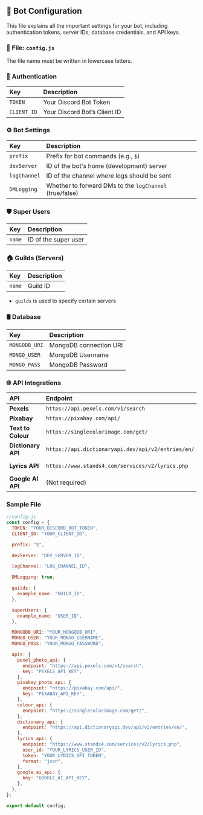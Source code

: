 ## 📄 Bot Configuration

This file explains all the important settings for your bot, including authentication tokens, server IDs, database credentials, and API keys.

### 📁 File: `config.js`

The file name must be written in lowercase letters.

### 🔑 Authentication

| Key         | Description                  |
| :---------- | :--------------------------- |
| `TOKEN`     | Your Discord Bot Token       |
| `CLIENT_ID` | Your Discord Bot’s Client ID |

### ⚙️ Bot Settings

| Key          | Description                                             |
| :----------- | :------------------------------------------------------ |
| `prefix`     | Prefix for bot commands (e.g., `$`)                     |
| `devServer`  | ID of the bot's home (development) server               |
| `logChannel` | ID of the channel where logs should be sent             |
| `DMLogging`  | Whether to forward DMs to the `logChannel` (true/false) |

### 🛡️ Super Users

| Key    | Description          |
| :----- | :------------------- |
| `name` | ID of the super user |

### 🏠 Guilds (Servers)

| Key    | Description |
| :----- | :---------- |
| `name` | Guild ID    |

- `guilds` is used to specify certain servers

### 🛢️ Database

| Key           | Description            |
| :------------ | :--------------------- |
| `MONGODB_URI` | MongoDB connection URI |
| `MONGO_USER`  | MongoDB Username       |
| `MONGO_PASS`  | MongoDB Password       |

### 🌐 API Integrations

| API                | Endpoint                                           | Key/Token                                       |
| :----------------- | :------------------------------------------------- | :---------------------------------------------- |
| **Pexels**         | `https://api.pexels.com/v1/search`                 | `PEXELS_API_KEY`                                |
| **Pixabay**        | `https://pixabay.com/api/`                         | `PIXABAY_API_KEY`                               |
| **Text to Colour** | `https://singlecolorimage.com/get/`                | (no key needed)                                 |
| **Dictionary API** | `https://api.dictionaryapi.dev/api/v2/entries/en/` | (no key needed)                                 |
| **Lyrics API**     | `https://www.stands4.com/services/v2/lyrics.php`   | `YOUR_LYRICS_USER_ID` + `YOUR_LYRICS_API_TOKEN` |
| **Google AI API**  | (Not required)                                     | `GOOGLE_AI_API_KEY`                             |

### Sample File

```javascript
//config.js
const config = {
  TOKEN: "YOUR_DISCORD_BOT_TOKEN",
  CLIENT_ID: "YOUR_CLIENT_ID",

  prefix: "$",

  devServer: "DEV_SERVER_ID",

  logChannel: "LOG_CHANNEL_ID",

  DMLogging: true,

  guilds: {
    example_name: "GUILD_ID",
  },

  superUsers: {
    example_name: "USER_ID",
  },

  MONGODB_URI: "YOUR_MONGODB_URI",
  MONGO_USER: "YOUR_MONGO_USERNAME",
  MONGO_PASS: "YOUR_MONGO_PASSWORD",

  apis: {
    pexel_photo_api: {
      endpoint: "https://api.pexels.com/v1/search",
      key: "PEXELS_API_KEY",
    },
    pixabay_photo_api: {
      endpoint: "https://pixabay.com/api/",
      key: "PIXABAY_API_KEY",
    },
    colour_api: {
      endpoint: "https://singlecolorimage.com/get/",
    },
    dictionary_api: {
      endpoint: "https://api.dictionaryapi.dev/api/v2/entries/en/",
    },
    lyrics_api: {
      endpoint: "https://www.stands4.com/services/v2/lyrics.php",
      user_id: "YOUR_LYRICS_USER_ID",
      token: "YOUR_LYRICS_API_TOKEN",
      format: "json",
    },
    google_ai_api: {
      key: "GOOGLE_AI_API_KEY",
    },
  },
};

export default config;
```
